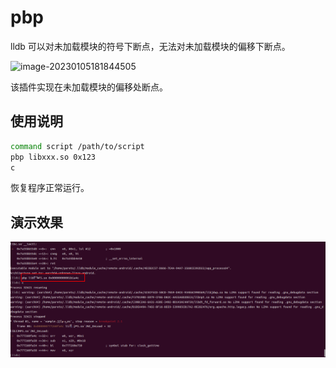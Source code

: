 # pbp
lldb 可以对未加载模块的符号下断点，无法对未加载模块的偏移下断点。

![image-20230105181844505](http://oss.pareto.fun/img/image-20230105181844505.png)

该插件实现在未加载模块的偏移处断点。



## 使用说明

```bash
command script /path/to/script
pbp libxxx.so 0x123
c
```

恢复程序正常运行。



## 演示效果

![image-20230124180651960](README.assets/image-20230124180651960.png)

